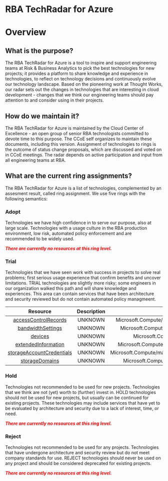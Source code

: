 
RBA TechRadar for Azure
=======================

# Overview

## What is the purpose?


The RBA TechRadar for Azure is a tool to inspire and support engineering teams at Risk & Business Analytics to pick the best technologies for new projects; it provides a platform to share knowledge and experience in technologies, to reflect on technology decisions and continuously evolve our technology landscape.  Based on the pioneering work at Thought Works, our radar sets out the changes in technologies that are interesting in cloud development - changes that we think our engineering teams should pay attention to and consider using in their projects.
## How do we maintain it?


The RBA TechRadar for Azure is maintained by the Cloud Center of Excellence - an open group of senior RBA technologists committed to devote time to this purpose.  The CCoE self organizes to maintain these documents, including this version.  Assignment of technologies to rings is the outcome of status change proposals, which are discussed and voted on in CCoE meetings.  The radar depends on active participation and input from all engineering teams at RBA.
## What are the current ring assignments?


The RBA TechRadar for Azure is a list of technologies, complemented by an assesment result, called ring assignment.  We use five rings with the following semantics:
### Adopt


Technologies we have high confidence in to serve our purpose, also at large scale.  Technologies with a usage culture in the RBA production environment, low risk, automated policy enforcement and are recommended to be widely used.  
  
***<font color="red"> There are currently no resources at this ring level. </font>***
### Trial


Technologies that we have seen work with success in projects to solve real problems;  first serious usage experience that confirm benefits and uncover limitations.  TRIAL technologies are slightly more risky; some engineers in our organization walked this path and will share knowledge and experiences.  This area can contain services that have been architecture and security reviewed but do not contain automated policy managmeent.  

|Resource|Description|Path|Status|
| :---: | :---: | :---: | :---: |
|[accessControlRecords](https://github.com/openrba/python-azure-techradar/blob/master/Microsoft.Compute/managers/accessControlRecords)|UNKNOWN|Microsoft.Compute/managers/accessControlRecords|TRIAL|
|[bandwidthSettings](https://github.com/openrba/python-azure-techradar/blob/master/Microsoft.Compute/managers/bandwidthSettings)|UNKNOWN|Microsoft.Compute/managers/bandwidthSettings|TRIAL|
|[devices](https://github.com/openrba/python-azure-techradar/blob/master/Microsoft.Compute/managers/devices)|UNKNOWN|Microsoft.Compute/managers/devices|TRIAL|
|[extendedInformation](https://github.com/openrba/python-azure-techradar/blob/master/Microsoft.Compute/managers/extendedInformation)|UNKNOWN|Microsoft.Compute/managers/extendedInformation|TRIAL|
|[storageAccountCredentials](https://github.com/openrba/python-azure-techradar/blob/master/Microsoft.Compute/managers/storageAccountCredentials)|UNKNOWN|Microsoft.Compute/managers/storageAccountCredentials|TRIAL|
|[storageDomains](https://github.com/openrba/python-azure-techradar/blob/master/Microsoft.Compute/managers/storageDomains)|UNKNOWN|Microsoft.Compute/managers/storageDomains|TRIAL|

### Hold


Technologies not recommended to be used for new projects. Technologies that we think are not (yet) worth to (further) invest in.  HOLD technologies should not be used for new projects, but usually can be continued for existing projects.  These technologies may include services that have yet to be evaluated by architecture and security due to a lack of interest, time, or need.  
  
***<font color="red"> There are currently no resources at this ring level. </font>***
### Reject


Technologies not recommended to be used for any projects. Technologies that have undergone architecture and security review but do not meet company standards for use.  REJECT technologies should never be used on any project and should be considered deprecated for existing projects.  
  
***<font color="red"> There are currently no resources at this ring level. </font>***